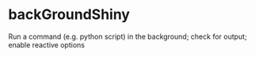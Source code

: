 # backGroundShiny
Run a command (e.g. python script) in the background; check for output; enable reactive options
